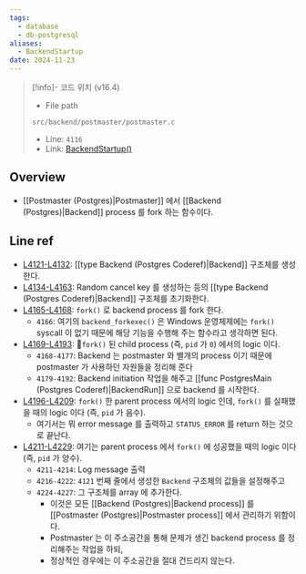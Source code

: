 ```yaml
---
tags:
  - database
  - db-postgresql
aliases:
  - BackendStartup
date: 2024-11-23
---
```

> [!info]- 코드 위치 (v16.4)
> - File path
> ```
> src/backend/postmaster/postmaster.c
> ```
> - Line: `4116`
> - Link: [BackendStartup()](https://github.com/postgres/postgres/blob/REL_16_4/src/backend/postmaster/postmaster.c#L4108-L4230)

## Overview

- [[Postmaster (Postgres)|Postmaster]] 에서 [[Backend (Postgres)|Backend]] process 를 fork 하는 함수이다.

## Line ref

- [L4121-L4132](https://github.com/postgres/postgres/blob/REL_16_4/src/backend/postmaster/postmaster.c#L4121-L4132): [[type Backend (Postgres Coderef)|Backend]] 구조체를 생성한다.
- [L4134-L4163](https://github.com/postgres/postgres/blob/REL_16_4/src/backend/postmaster/postmaster.c#L4134-L4163): Random cancel key 를 생성하는 등의 [[type Backend (Postgres Coderef)|Backend]] 구조체를 초기화한다.
- [L4165-L4168](https://github.com/postgres/postgres/blob/REL_16_4/src/backend/postmaster/postmaster.c#L4165-L4168): `fork()` 로 backend process 를 fork 한다.
	- `4166`: 여기의 `backend_forkexec()` 은 Windows 운영체제에는 `fork()` syscall 이 없기 때문에 해당 기능을 수행해 주는 함수라고 생각하면 된다.
- [L4169-L4193](https://github.com/postgres/postgres/blob/REL_16_4/src/backend/postmaster/postmaster.c#L4169-L4193): `fork()` 된 child process (즉, `pid` 가 `0`) 에서의 logic 이다.
	- `4168-4177`: Backend 는 postmaster 와 별개의 process 이기 때문에 postmaster 가 사용하던 자원들을 정리해 준다
	- `4179-4192`: Backend initiation 작업을 해주고 [[func PostgresMain (Postgres Coderef)|BackendRun]] 으로 backend 를 시작한다.
- [L4196-L4209](https://github.com/postgres/postgres/blob/REL_16_4/src/backend/postmaster/postmaster.c#L4196-L4209): `fork()` 한 parent process 에서의 logic 인데, `fork()` 를 실패했을 때의 logic 이다 (즉, `pid` 가 음수).
	- 여기서는 뭐 error message 를 출력하고 `STATUS_ERROR` 를 return 하는 것으로 끝난다.
- [L4211-L4229](https://github.com/postgres/postgres/blob/REL_16_4/src/backend/postmaster/postmaster.c#L4211-L4229): 여기는 parent process 에서 `fork()` 에 성공했을 때의 logic 이다 (즉, `pid` 가 양수).
	- `4211-4214`: Log message 출력
	- `4216-4222`: `4121` 번째 줄에서 생성한 `Backend` 구조체의 값들을 설정해주고
	- `4224-4227`: 그 구조체를 array 에 추가한다.
		- 이것은 모든 [[Backend (Postgres)|Backend process]] 를 [[Postmaster (Postgres)|Postmaster process]] 에서 관리하기 위함이다.
		- Postmaster 는 이 주소공간을 통해 문제가 생긴 backend process 를 정리해주는 작업을 하되,
		- 정상적인 경우에는 이 주소공간을 절대 건드리지 않는다.
